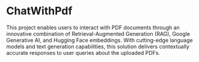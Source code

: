 # ChatWithPdf
This project enables users to interact with PDF documents through an innovative combination of Retrieval-Augmented Generation (RAG), Google Generative AI, and Hugging Face embeddings. With cutting-edge language models and text generation capabilities, this solution delivers contextually accurate responses to user queries about the uploaded PDFs.
